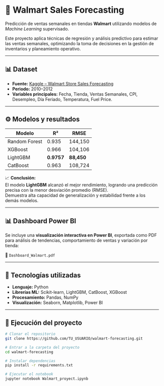 # 🧠 Walmart Sales Forecasting
Predicción de ventas semanales en tiendas **Walmart** utilizando modelos de *Machine Learning* supervisado.

Este proyecto aplica técnicas de regresión y análisis predictivo para estimar las ventas semanales, optimizando la toma de decisiones en la gestión de inventarios y planeamiento operativo.

---

## 📊 Dataset
- **Fuente:** [Kaggle – Walmart Store Sales Forecasting](https://www.kaggle.com/datasets)
- **Periodo:** 2010–2012  
- **Variables principales:** Fecha, Tienda, Ventas Semanales, CPI, Desempleo, Día Feriado, Temperatura, Fuel Price.

---

## ⚙️ Modelos y resultados

| Modelo | R² | RMSE |
|---------|-----|-------|
| Random Forest | 0.935 | 144,150 |
| XGBoost | 0.966 | 104,106 |
| LightGBM | **0.9757** | **88,450** |
| CatBoost | 0.963 | 108,724 |

📈 **Conclusión:**  
El modelo **LightGBM** alcanzó el mejor rendimiento, logrando una predicción precisa con la menor desviación promedio (RMSE).  
Demuestra alta capacidad de generalización y estabilidad frente a los demás modelos.

---

## 📊 Dashboard Power BI
Se incluye una **visualización interactiva en Power BI**, exportada como PDF para análisis de tendencias, comportamiento de ventas y variación por tienda:

📄 `Dashboard_Walmart.pdf`

---

## 🧩 Tecnologías utilizadas
- **Lenguaje:** Python  
- **Librerías ML:** Scikit-learn, LightGBM, CatBoost, XGBoost  
- **Procesamiento:** Pandas, NumPy  
- **Visualización:** Seaborn, Matplotlib, Power BI  

---

## 🚀 Ejecución del proyecto

```bash
# Clonar el repositorio
git clone https://github.com/TU_USUARIO/walmart-forecasting.git

# Entrar a la carpeta del proyecto
cd walmart-forecasting

# Instalar dependencias
pip install -r requirements.txt

# Ejecutar el notebook
jupyter notebook Walmart_proyect.ipynb

